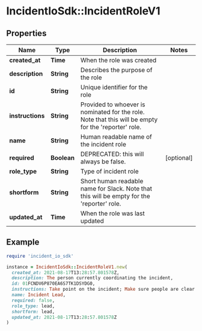 # IncidentIoSdk::IncidentRoleV1

## Properties

| Name | Type | Description | Notes |
| ---- | ---- | ----------- | ----- |
| **created_at** | **Time** | When the role was created |  |
| **description** | **String** | Describes the purpose of the role |  |
| **id** | **String** | Unique identifier for the role |  |
| **instructions** | **String** | Provided to whoever is nominated for the role. Note that this will be empty for the &#39;reporter&#39; role. |  |
| **name** | **String** | Human readable name of the incident role |  |
| **required** | **Boolean** | DEPRECATED: this will always be false. | [optional] |
| **role_type** | **String** | Type of incident role |  |
| **shortform** | **String** | Short human readable name for Slack. Note that this will be empty for the &#39;reporter&#39; role. |  |
| **updated_at** | **Time** | When the role was last updated |  |

## Example

```ruby
require 'incident_io_sdk'

instance = IncidentIoSdk::IncidentRoleV1.new(
  created_at: 2021-08-17T13:28:57.801578Z,
  description: The person currently coordinating the incident,
  id: 01FCNDV6P870EA6S7TK1DSYDG0,
  instructions: Take point on the incident; Make sure people are clear on responsibilities,
  name: Incident Lead,
  required: false,
  role_type: lead,
  shortform: lead,
  updated_at: 2021-08-17T13:28:57.801578Z
)
```


